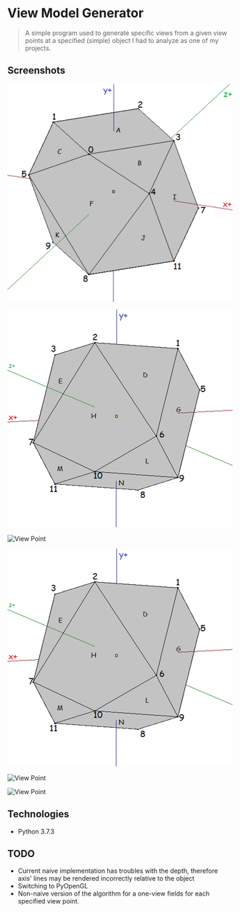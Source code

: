 # View Model Generator
> A simple program used to generate specific views from a given view points at a specified (simple) object I had to analyze as one of my projects.

## Screenshots
![Base Object](./img/base1.png)

![Base Object](./img/base2.png)

![View Point](./img/face.png)

![Base Object](./img/base2.png)

![View Point](./img/edge.png)

![View Point](./img/vertex.png)

## Technologies
* Python 3.7.3

## TODO
* Current naive implementation has troubles with the depth, therefore axis' lines may be rendered incorrectly relative to the object
* Switching to PyOpenGL
* Non-naive version of the algorithm for a one-view fields for each specified view point. 
